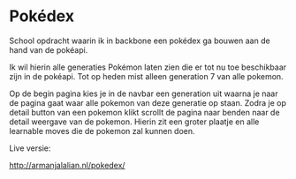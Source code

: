 # Pokédex
School opdracht waarin ik in backbone een pokédex ga bouwen aan de hand van de pokéapi.

Ik wil hierin alle generaties Pokémon laten zien die er tot nu toe beschikbaar zijn in de pokéapi. Tot op heden mist alleen generation 7 van alle pokemon.

Op de begin pagina kies je in de navbar een generation uit waarna je naar de pagina gaat waar alle pokemon van deze generatie op staan. Zodra je op detail button van een pokemon klikt scrollt de pagina naar benden naar de detail weergave van de pokemon. Hierin zit een groter plaatje en alle learnable moves die de pokemon zal kunnen doen.

Live versie:

http://armanjalalian.nl/pokedex/
